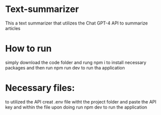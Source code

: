 # Text-summarizer

This a text summarizer that utilizes the Chat GPT-4 API to summarize articles

# How to run
simply download the code folder and rung npm i to install necessary packages and then run npm run dev to run tha application

# Necessary files:
to utilized the API creat .env file witht the project folder and paste the API key and within the file upon doing run npm dev to run the application
